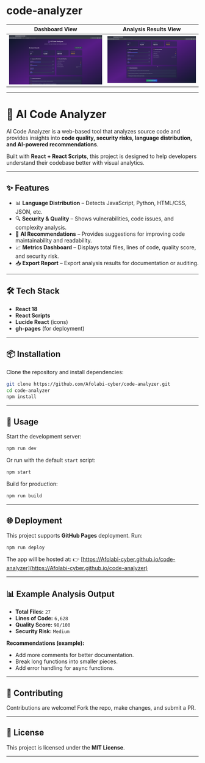 # code-analyzer


| Dashboard View                                                                                          | Analysis Results View                                                                                          |
| ------------------------------------------------------------------------------------------------------- | -------------------------------------------------------------------------------------------------------------- |
| ![Dashboard](https://raw.githubusercontent.com/Afolabi-cyber/code-analyzer/main/public/Screenshot1.png) | ![Analysis Results](https://raw.githubusercontent.com/Afolabi-cyber/code-analyzer/main/public/Screenshot2.png) |


---

# 🚀 AI Code Analyzer

AI Code Analyzer is a web-based tool that analyzes source code and provides insights into **code quality, security risks, language distribution, and AI-powered recommendations**.

Built with **React + React Scripts**, this project is designed to help developers understand their codebase better with visual analytics.

---

## ✨ Features

* 📊 **Language Distribution** – Detects JavaScript, Python, HTML/CSS, JSON, etc.
* 🔍 **Security & Quality** – Shows vulnerabilities, code issues, and complexity analysis.
* 🤖 **AI Recommendations** – Provides suggestions for improving code maintainability and readability.
* 📈 **Metrics Dashboard** – Displays total files, lines of code, quality score, and security risk.
* 📥 **Export Report** – Export analysis results for documentation or auditing.

---

## 🛠️ Tech Stack

* **React 18**
* **React Scripts**
* **Lucide React** (icons)
* **gh-pages** (for deployment)

---

## 📦 Installation

Clone the repository and install dependencies:

```bash
git clone https://github.com/Afolabi-cyber/code-analyzer.git
cd code-analyzer
npm install
```

---

## 🚀 Usage

Start the development server:

```bash
npm run dev
```

Or run with the default `start` script:

```bash
npm start
```

Build for production:

```bash
npm run build
```

---

## 🌐 Deployment

This project supports **GitHub Pages** deployment. Run:

```bash
npm run deploy
```

The app will be hosted at:
👉 [https://Afolabi-cyber.github.io/code-analyzer](https://Afolabi-cyber.github.io/code-analyzer)

---

## 📊 Example Analysis Output

* **Total Files:** `27`
* **Lines of Code:** `6,628`
* **Quality Score:** `98/100`
* **Security Risk:** `Medium`

**Recommendations (example):**

* Add more comments for better documentation.
* Break long functions into smaller pieces.
* Add error handling for async functions.

---


## 🤝 Contributing

Contributions are welcome! Fork the repo, make changes, and submit a PR.

---

## 📜 License

This project is licensed under the **MIT License**.

---
